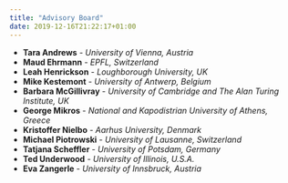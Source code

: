 ```yaml
---
title: "Advisory Board"
date: 2019-12-16T21:22:17+01:00
---
```


- **Tara Andrews** - *University of Vienna, Austria*
- **Maud Ehrmann** - *EPFL, Switzerland*
- **Leah Henrickson** - *Loughborough University, UK*
- **Mike Kestemont** - *University of Antwerp, Belgium*
- **Barbara McGillivray** - *University of Cambridge and The Alan Turing Institute, UK*
- **George Mikros** - *National and Kapodistrian University of Athens, Greece*
- **Kristoffer Nielbo** - *Aarhus University, Denmark*
- **Michael Piotrowski** - *University of Lausanne, Switzerland*
- **Tatjana Scheffler** - *University of Potsdam, Germany*
- **Ted Underwood** - *University of Illinois, U.S.A.*
- **Eva Zangerle** - *University of Innsbruck, Austria*